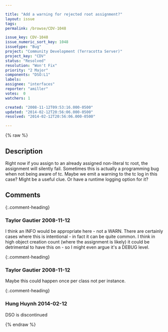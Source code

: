 ```yaml
---

title: "Add a warning for rejected root assignment?"
layout: issue
tags: 
permalink: /browse/CDV-1048

issue_key: CDV-1048
issue_numeric_sort_key: 1048
issuetype: "Bug"
project: "Community Development (Terracotta Server)"
project_key: "CDV"
status: "Resolved"
resolution: "Won't Fix"
priority: "2 Major"
components: "DSO:L1"
labels: 
assignee: "interfaces"
reporter: "amiller"
votes:  0
watchers: 1

created: "2008-11-12T09:53:16.000-0500"
updated: "2014-02-12T20:56:06.000-0500"
resolved: "2014-02-12T20:56:06.000-0500"

---
```




{% raw %}



## Description

<div markdown="1" class="description">

Right now if you assign to an already assigned non-literal tc root, the assignment will silently fail.  Sometimes this is actually a programming bug when not being aware of tc.  Maybe we emit a warning to the tc log in this case?  Might be a useful clue.  Or have a runtime logging option for it?

</div>

## Comments


{:.comment-heading}
### **Taylor Gautier** <span class="date">2008-11-12</span>

<div markdown="1" class="comment">

I think an INFO would be appropriate here - not a WARN.  There are certainly cases where this is intentional - in fact it can be quite common.  I think in high object creation count (where the assignment is likely) it could be detrimental to have this on - so I might even argue it's a DEBUG level.



</div>


{:.comment-heading}
### **Taylor Gautier** <span class="date">2008-11-12</span>

<div markdown="1" class="comment">

Maybe this could happen once per class not per instance.

</div>


{:.comment-heading}
### **Hung Huynh** <span class="date">2014-02-12</span>

<div markdown="1" class="comment">

DSO is discontinued

</div>



{% endraw %}

